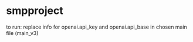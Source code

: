 # smpproject
to run:
replace info for 
openai.api_key and openai.api_base
in chosen main file (main_v3)
